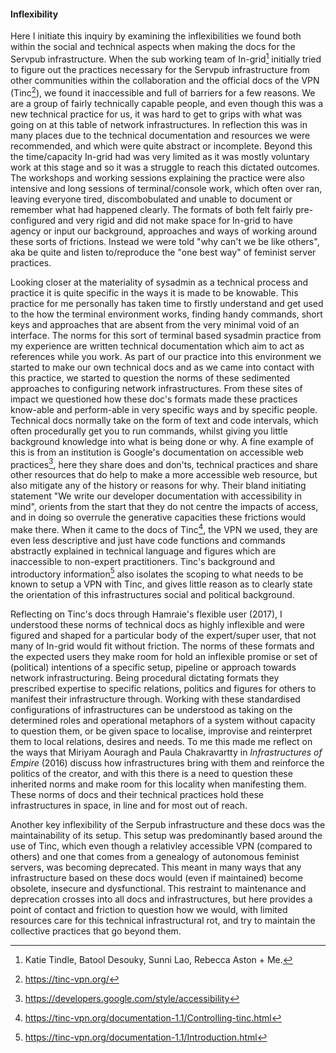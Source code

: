 #### Inflexibility

Here I initiate this inquiry by examining the inflexibilities we found both within the social and technical aspects when making the docs for the Servpub infrastructure. When the sub working team of In-grid[^r2] initially tried to figure out the practices necessary for the Servpub infrastructure from other communities within the collaboration and the official docs of the VPN (Tinc[^1s]), we found it inaccessible and full of barriers for a few reasons. We are a group of fairly technically capable people, and even though this was a new technical practice for us, it was hard to get to grips with what was going on at this table of network infrastructures. In reflection this was in many places due to the technical documentation and resources we were recommended, and which were quite abstract or incomplete. Beyond this the time/capacity In-grid had was very limited as it was mostly voluntary work at this stage and so it was a struggle to reach this dictated outcomes. The workshops and working sessions explaining the practice were also intensive and long sessions of terminal/console work, which often over ran, leaving everyone tired, discombobulated and unable to document or remember what had happened clearly. The formats of both felt fairly pre-configured and very rigid and did not make space for In-grid to have agency or input our background, approaches and ways of working around these sorts of frictions. Instead we were told "why can't we be like others", aka be quite and listen to/reproduce the "one best way" of feminist server practices.

Looking closer at the materiality of sysadmin as a technical process and practice it is quite specific in the ways it is made to be knowable. This practice for me personally has taken time to firstly understand and get used to the how the terminal environment works, finding handy commands, short keys and approaches that are absent from the very minimal void of an interface. The norms for this sort of terminal based sysadmin practice from my experience are written technical documentation which aim to act as references while you work. As part of our practice into this environment we started to make our own technical docs and as we came into contact with this practice, we started to question the norms of these sedimented approaches to configuring network infrastructures. From these sites of impact we questioned how these doc's formats made these practices know-able and perform-able in very specific ways and by specific people. Technical docs normally take on the form of text and code intervals, which often procedurally get you to run commands, whilst giving you little background knowledge into what is being done or why. A fine example of this is from an institution is Google's documentation on accessible web practices[^2s], here they share does and don'ts, technical practices and share other resources that do help to make a more accessible web resource, but also mitigate any of the history or reasons for why. Their bland initiating statement "We write our developer documentation with accessibility in mind", orients from the start that they do not centre the impacts of access, and in doing so overrule the generative capacities these frictions would make there. When it came to the docs of Tinc[^3p], the VPN we used, they are even less descriptive and just have code functions and commands abstractly explained in technical language and figures which are inaccessible to non-expert practitioners. Tinc's background and introductory information[^1c] also isolates the scoping to what needs to be known to setup a VPN with Tinc, and gives little reason as to clearly state the orientation of this infrastructures social and political background. 

Reflecting on Tinc's docs through Hamraie's flexible user (2017), I understood these norms of technical docs as highly inflexible and were figured and shaped for a particular body of the expert/super user, that not many of In-grid would fit without friction. The norms of these formats and the expected users they make room for hold an inflexible promise or set of (political) intentions of a specific setup, pipeline or approach towards network infrastructuring.  Being procedural dictating formats they prescribed expertise to specific relations, politics and figures for others to manifest their infrastructure through. Working with these standardised configurations of infrastructures can be understood as taking on the determined roles and operational metaphors of a system without capacity to question them, or be given space to localise, improvise and reinterpret them to local relations, desires and needs. To me this made me reflect on the ways that Miriyam Aouragh and Paula Chakravartty in _Infrastructures of Empire_ (2016) discuss how infrastructures bring with them and reinforce the politics of the creator, and with this there is a need to question these inherited norms and make room for this locality when manifesting them. These norms of docs and their technical practices hold these infrastructures in space, in line and for most out of reach.

Another key inflexibility of the Serpub infrastructure and these docs was the maintainability of its setup. This setup was predominantly based around the use of Tinc, which even though a relativley accessible VPN (compared to others) and one that comes from a genealogy of autonomous feminist servers, was becoming deprecated. This meant in many ways that any infrastructure based on these docs would (even if maintained) become obsolete, insecure and dysfunctional. This restraint to maintenance and deprecation crosses into all docs and infrastructures, but here provides a point of contact and friction to question how we would, with limited resources care for this technical infrastructural rot, and try to maintain the collective practices that go beyond them.

[^r2]: Katie Tindle, Batool Desouky, Sunni Lao, Rebecca Aston + Me.
[^1s]: https://tinc-vpn.org/
[^2s]: https://developers.google.com/style/accessibility
[^3p]: https://tinc-vpn.org/documentation-1.1/Controlling-tinc.html
[^1c]: https://tinc-vpn.org/documentation-1.1/Introduction.html

